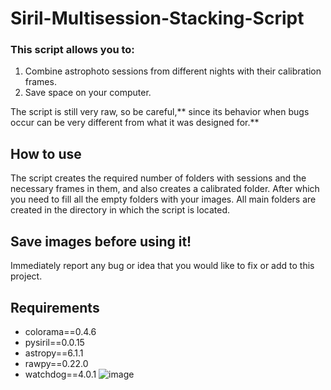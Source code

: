 # Siril-Multisession-Stacking-Script

### This script allows you to:
1. Combine astrophoto sessions from different nights with their calibration frames.
2. Save space on your computer.

The script is still very raw, so be careful,** since its behavior when bugs occur can be very different from what it was designed for.**

## How to use
The script creates the required number of folders with sessions and the necessary frames in them, and also creates a calibrated folder. After which you need to fill all the empty folders with your images. All main folders are created in the directory in which the script is located.

## **Save images before using it!** 
Immediately report any bug or idea that you would like to fix or add to this project.

## Requirements
- colorama==0.4.6
- pysiril==0.0.15
- astropy==6.1.1
- rawpy==0.22.0
- watchdog==4.0.1
![image](https://github.com/user-attachments/assets/2f534f3b-cb29-4539-9570-87c14ac0fe39)
